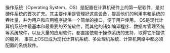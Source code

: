 操作系统（Operating System，OS）是配置在计算机硬件上的第一层软件，是对硬件系统的首次扩充。其主要作用是管理好这些设备，提高他们的利用率和系统的吞吐量，并为用户和应用程序提供一个简单的接口，便于用户使用。
OS是现代计算机系统中最基本和最重要的系统软件，而其他的诸如编译程序、数据库管理系统等系统软件，以及大量的应用软件。都直接依赖于操作系统的支持，取得它所提供的服务。
事实上OS已成为现代计算机系统、多处理机系统、计算机网络中都必须配置的系统软件。